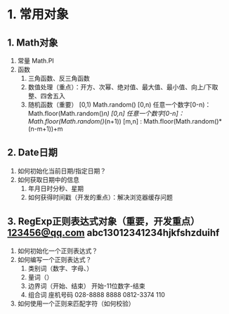 # 1. 常用对象
## 1. Math对象
1. 常量 Math.PI
2. 函数
	1. 三角函数、反三角函数
	2. 数值处理（重点）：开方、次幂、绝对值、最大值、最小值、向上/下取整、四舍五入
	3. 随机函数（重要）
		[0,1) Math.random()
		[0,n) 任意一个数字[0-n)： Math.floor(Math.random()*n) 
		[0,n] 任意一个数字[0-n]： Math.floor(Math.random()*(n+1)) 
		[m,n] : Math.floor(Math.random()*(n-m+1))+m 
		
## 2. Date日期
1. 如何初始化当前日期/指定日期？
2. 如何获取日期中的信息
	1. 年月日时分秒、星期
	2. 如何获得时间戳（开发的重点）：解决浏览器缓存问题

## 3. RegExp正则表达式对象（重要，开发重点） 123456@qq.com  abc13012341234hjkfshzduihf
1. 如何初始化一个正则表达式？
2. 如何编写一个正则表达式？
	1. 类别词（数字、字母、）
	2. 量词（）
	3. 边界词（开始、结束）   开始-11位数字-结束
	4. 组合词       座机号码  028-8888 8888   0812-3374 110
3. 如何使用一个正则来匹配字符（如何校验）